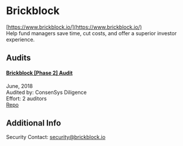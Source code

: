 
# Brickblock
  
[https://www.brickblock.io/](https://www.brickblock.io/)<br>
Help fund managers save time, cut costs, and offer a superior investor experience.


## Audits



#### [Brickblock [Phase 2] Audit](https://github.com/brickblock-io/smart-contracts/blob/master/docs/audits/2018-09-20%20-%20Full%20Ecosystem%20%5BPhase%202%5D%20-%20Audit%20by%20ConsenSys%20final.pdf)

June, 2018<br>
Audited by: ConsenSys Diligence<br>Effort: 2 auditors<br>
[Repo](https://github.com/brickblock-io/smart-contracts)
      

  



## Additional Info

Security Contact: security@brickblock.io
